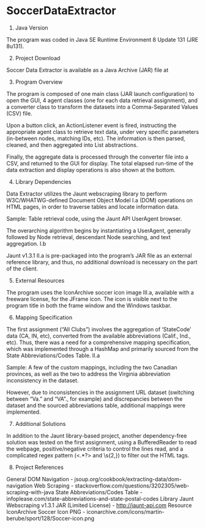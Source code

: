 # SoccerDataExtractor


1. Java Version

The program was coded in Java SE Runtime Environment 8 Update 131 (JRE 8u131).

2. Project Download

Soccer Data Extractor is available as a Java Archive (JAR) file at

3. Program Overview

The program is composed of one main class (JAR launch configuration) to open the GUI, 4 agent classes (one for each data retrieval assignment), and a converter class to transform the datasets into a Comma-Separated Values (CSV) file.

Upon a button click, an ActionListener event is fired, instructing the appropriate agent class to retrieve text data, under very specific parameters (in-between nodes, matching IDs, etc). The information is then parsed, cleaned, and then aggregated into List abstractions.

Finally, the aggregate data is processed through the converter file into a CSV, and returned to the GUI for display. The total elapsed run-time of the data extraction and display operations is also shown at the bottom. 

4. Library Dependencies

Data Extractor utilizes the Jaunt webscraping library to perform W3C/WHATWG-defined Document Object Model I.a (DOM) operations on HTML pages, in order to traverse tables and locate information data. 

Sample: Table retrieval code, using the Jaunt API UserAgent browser.

The overarching algorithm begins by instantiating a UserAgent, generally followed by Node retrieval, descendant Node searching, and text aggregation. I.b

Jaunt v1.3.1 II.a is pre-packaged into the program’s JAR file as an external reference library, and thus, no additional download is necessary on the part of the client.

5. External Resources

The program uses the IconArchive soccer icon image III.a, available with a freeware license, for the JFrame icon. The icon is visible next to the program title in both the frame window and the Windows taskbar. 

6. Mapping Specification

The first assignment (“All Clubs”) involves the aggregation of ‘StateCode’ data (CA, IN, etc), converted from the available abbreviations (Calif., Ind., etc). Thus, there was a need for a comprehensive mapping specification, which was implemented through a HashMap and primarily sourced from the State Abbreviations/Codes Table.  II.a

Sample: A few of the custom mappings, including the two Canadian provinces, 
as well as the two to address the Virginia abbreviation inconsistency in the dataset.

However, due to inconsistencies in the assignment URL dataset (switching between “Va.” and “VA”., for example) and discrepancies between the dataset and the sourced abbreviations table, additional mappings were implemented. 

7. Additional Solutions

In addition to the Jaunt library-based project, another dependency-free solution was tested on the first assignment, using a BufferedReader to read the webpage, positive/negative criteria to control the lines read, and a complicated regex pattern (<.*?> and \\s{2,}) to filter out the HTML tags. 

8. Project References

General
DOM Navigation - jsoup.org/cookbook/extracting-data/dom-navigation
Web Scraping - stackoverflow.com/questions/3202305/web-scraping-with-java
State Abbreviations/Codes Table - infoplease.com/state-abbreviations-and-state-postal-codes 
Library
Jaunt Webscraping v1.3.1 JAR (Limited License) - http://jaunt-api.com 
Resource
IconArchive Soccer Icon PNG - iconarchive.com/icons/martin-berube/sport/128/Soccer-icon.png
